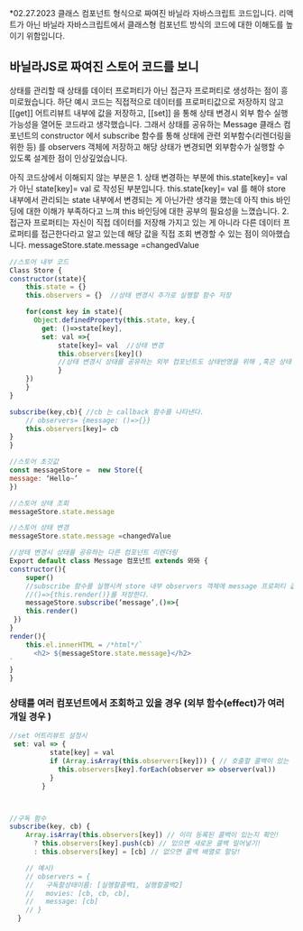 \*02.27.2023 클래스 컴포넌트 형식으로 짜여진 바닐라 자바스크립트 코드입니다. 리액트가 아닌 바닐라 자바스크립트에서 클래스형 컴포넌트 방식의 코드에 대한 이해도를 높이기 위함입니다.

## 바닐라JS로 짜여진 스토어 코드를 보니

상태를 관리할 때 상태를 데이터 프로퍼티가 아닌 접근자 프로퍼티로 생성하는 점이 흥미로웠습니다. 하단 예시 코드는 직접적으로 데이터를 프로퍼티값으로 저장하지 않고 [[get]] 어트리뷰트 내부에 값을 저장하고, [[set]] 을 통해 상태 변경시 외부 함수 실행 가능성을 열어둔 코드라고 생각했습니다. 그래서 상태를 공유하는 Message 클래스 컴포넌트의 constructor 에서 subscribe 함수를 통해 상태에 관련 외부함수(리렌더링을 위한 등) 를 observers 객체에 저장하고 해당 상태가 변경되면 외부함수가 실행할 수 있도록 설계한 점이 인상깊었습니다.

아직 코드상에서 이해되지 않는 부분은 1. 상태 변경하는 부분에 this.state[key]= val 가 아닌 state[key]= val 로 작성된 부분입니다. this.state[key]= val 를 해야 store 내부에서 관리되는 state 내부에서 변경되는 게 아닌가란 생각을 했는데 아직 this 바인딩에 대한 이해가 부족하다고 느껴 this 바인딩에 대한 공부의 필요성을 느꼈습니다. 2. 접근자 프로퍼티는 자신이 직접 데이터를 저장해 가지고 있는 게 아니라 다른 데이터 프로퍼티를 접근한다라고 알고 있는데 해당 값을 직접 조회 변경할 수 있는 점이 의아했습니다. messageStore.state.message =changedValue

```js
//스토어 내부 코드
Class Store {
constructor(state){
	this.state = {}
	this.observers = {}  //상태 변경시 추가로 실행할 함수 저장

	for(const key in state){
	  Object.definedProperty(this.state, key,{
		get: ()=>state[key],
		set: val =>{
			state[key]= val  //상태 변경
			this.observers[key]()
            //상태 변경시 상태를 공유하는 외부 컴포넌트도 상태반영을 위해 ,혹은 상태 변경시 외부함수를 실행시키기위해
      		}
	})
	}
}

subscribe(key,cb){ //cb 는 callback 함수를 나타낸다.
    // observers= {message: ()=>{}}
	this.observers[key]= cb
}
}
```

```js
//스토어 초깃값
const messageStore =  new Store({
message: ‘Hello~’
})

//스토어 상태 조회
messageStore.state.message

//스토어 상태 변경
messageStore.state.message =changedValue

//상태 변경시 상태를 공유하는 다른 컴포넌트 리렌더링
Export default class Message 컴포넌트 extends 뫄뫄 {
constructor(){
	super()
    //subscribe 함수를 실행시켜 store 내부 observers 객체에 message 프로퍼티 값으로
    //()=>{this.render()}를 저장한다.
	messageStore.subscribe(‘message’,()=>{
 	this.render()
 })
}
render(){
	this.el.innerHTML = /*html*/`
	  <h2> ${messageStore.state.message}</h2>
`
}
}
```

### 상태를 여러 컴포넌트에서 조회하고 있을 경우 (외부 함수(effect)가 여러 개일 경우 )

```js
//set 어트리뷰트 설정시
 set: val => {
          state[key] = val
          if (Array.isArray(this.observers[key])) { // 호출할 콜백이 있는 경우!
            this.observers[key].forEach(observer => observer(val))
          }
        }



//구독 함수
subscribe(key, cb) {
    Array.isArray(this.observers[key]) // 이미 등록된 콜백이 있는지 확인!
      ? this.observers[key].push(cb) // 있으면 새로운 콜백 밀어넣기!
      : this.observers[key] = [cb] // 없으면 콜백 배열로 할당!

    // 예시)
    // observers = {
    //   구독할상태이름: [실행할콜백1, 실행할콜백2]
    //   movies: [cb, cb, cb],
    //   message: [cb]
    // }
  }
```
